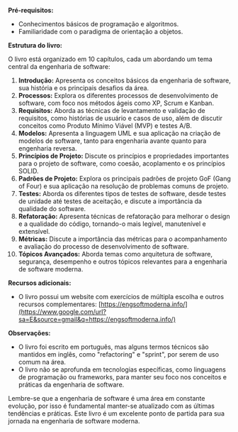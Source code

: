 **Pré-requisitos:**

- Conhecimentos básicos de programação e algoritmos.
- Familiaridade com o paradigma de orientação a objetos.

**Estrutura do livro:**

O livro está organizado em 10 capítulos, cada um abordando um tema central da engenharia de software:

1. **Introdução:** Apresenta os conceitos básicos da engenharia de software, sua história e os principais desafios da área.
2. **Processos:** Explora os diferentes processos de desenvolvimento de software, com foco nos métodos ágeis como XP, Scrum e Kanban.
3. **Requisitos:** Aborda as técnicas de levantamento e validação de requisitos, como histórias de usuário e casos de uso, além de discutir conceitos como Produto Mínimo Viável (MVP) e testes A/B.
4. **Modelos:** Apresenta a linguagem UML e sua aplicação na criação de modelos de software, tanto para engenharia avante quanto para engenharia reversa.
5. **Princípios de Projeto:** Discute os princípios e propriedades importantes para o projeto de software, como coesão, acoplamento e os princípios SOLID.
6. **Padrões de Projeto:** Explora os principais padrões de projeto GoF (Gang of Four) e sua aplicação na resolução de problemas comuns de projeto.
7. **Testes:** Aborda os diferentes tipos de testes de software, desde testes de unidade até testes de aceitação, e discute a importância da qualidade do software.
8. **Refatoração:** Apresenta técnicas de refatoração para melhorar o design e a qualidade do código, tornando-o mais legível, manutenível e extensível.
9. **Métricas:** Discute a importância das métricas para o acompanhamento e avaliação do processo de desenvolvimento de software.
10. **Tópicos Avançados:** Aborda temas como arquitetura de software, segurança, desempenho e outros tópicos relevantes para a engenharia de software moderna.

**Recursos adicionais:**

- O livro possui um website com exercícios de múltipla escolha e outros recursos complementares: [https://engsoftmoderna.info/](https://www.google.com/url?sa=E&source=gmail&q=https://engsoftmoderna.info/)

**Observações:**

- O livro foi escrito em português, mas alguns termos técnicos são mantidos em inglês, como "refactoring" e "sprint", por serem de uso comum na área.
- O livro não se aprofunda em tecnologias específicas, como linguagens de programação ou frameworks, para manter seu foco nos conceitos e práticas da engenharia de software.

Lembre-se que a engenharia de software é uma área em constante evolução, por isso é fundamental manter-se atualizado com as últimas tendências e práticas. Este livro é um excelente ponto de partida para sua jornada na engenharia de software moderna.